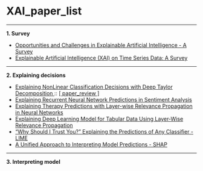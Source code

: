 # XAI_paper_list
---
**1. Survey**
* <a href = "https://arxiv.org/pdf/2006.11371.pdf"> Opportunities and Challenges in Explainable Artificial Intelligence - A Survey </a> 
* <a href = "https://arxiv.org/pdf/2104.00950.pdf"> Explainable Artificial Intelligence (XAI) on Time Series Data: A Survey  </a> 

---
**2. Explaining decisions**
* <a href = "https://arxiv.org/pdf/1512.02479.pdf"> Explaining NonLinear Classification Decisions with Deep Taylor Decomposition </a> :: <a href = "https://melon-buffer-f27.notion.site/Explaining-NonLinear-Classification-Decisions-with-Deep-Taylor-Decomposition-ed82e185965b455198269dd108598e45"> [ paper_review ] </a>
* <a href = "https://aclanthology.org/W17-5221.pdf"> Explaining Recurrent Neural Network Predictions in Sentiment Analysis </a>
* <a href = "https://www.dbs.ifi.lmu.de/~tresp/papers/ICHI2018.pdf"> Explaining Therapy Predictions with Layer-wise
Relevance Propagation in Neural Networks </a>
* <a href = "https://www.mdpi.com/2076-3417/12/1/136"> Explaining Deep Learning Model for Tabular Data Using Layer-Wise Relevance Propagation </a>
* <a href = "https://arxiv.org/pdf/1602.04938.pdf"> “Why Should I Trust You?” Explaining the Predictions of Any Classifier - LIME </a>
* <a href = "https://arxiv.org/pdf/1705.07874.pdf"> A Unified Approach to Interpreting Model Predictions - SHAP </a>

---
**3. Interpreting model**

